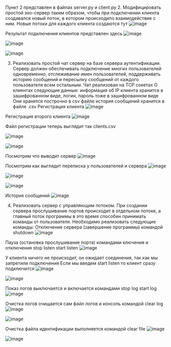 Пункт 2 представлен в файлах server.py и client.py 2. Модифицировать простой эхо-сервер таким образом, чтобы при подключении клиента создавался новый поток, в котором происходило взаимодействие с ним. Новые потоки для каждого клиента создаются тут
 ![image](https://user-images.githubusercontent.com/70269164/140776749-4b24afba-1fd5-4a4f-907e-2fb7a7604184.png)

Результат подключения клиентов представлен здесь
 ![image](https://user-images.githubusercontent.com/70269164/140776762-d6809357-9ee2-4d24-91b6-de944086406a.png)

 ![image](https://user-images.githubusercontent.com/70269164/140776777-27f66a13-b02c-454a-b9bf-6c923243a486.png)

 ![image](https://user-images.githubusercontent.com/70269164/140776794-adbdbdb6-9589-4fc2-a201-fcc9e7cf8992.png)

3.	Реализовать простой чат сервер на базе сервера аутентификации. Сервер должен обеспечивать подключение многих пользователей одновременно, отслеживание имен пользователей, поддерживать историю сообщений и пересылку сообщений от каждого пользователя всем остальным. Чат реализован на TCP сокетах О клиентах следующие данные: информация об IP клиента хранится в зашифрованном виде, логин, пароль тоже в зашифрованном виде Они хранятся построчно в csv файле история сообщений хранится в файле .csv Регистрация клиента
 ![image](https://user-images.githubusercontent.com/70269164/140776815-60ff0cc1-0ed9-423e-b106-524750e27a50.png)

Регистрация второго клиента
 ![image](https://user-images.githubusercontent.com/70269164/140776831-be307e1d-17d4-4c00-a7d7-3e639c715561.png)

Файл регистрации теперь выглядит так clients.csv
 
 ![image](https://user-images.githubusercontent.com/70269164/140776845-ee84294f-5f87-4c35-a80b-c44e5b807630.png)

![image](https://user-images.githubusercontent.com/70269164/140776865-295a5e4a-73ee-450a-bf4c-80032efa1b46.png)

Посмотрим что выводит сервер
 ![image](https://user-images.githubusercontent.com/70269164/140776881-baa213c2-59ca-4c8b-8b74-e3ecb2b64bb4.png)

Посмотрим как выглядит переписка у пользователей и сервера
 ![image](https://user-images.githubusercontent.com/70269164/140776899-c9107b7c-8164-48ea-a8e5-3049142b2c42.png)

 ![image](https://user-images.githubusercontent.com/70269164/140776911-8ec28bdd-8b28-4025-a265-c4eb4ccfed11.png)

 ![image](https://user-images.githubusercontent.com/70269164/140776924-bc13d1c1-8b8d-4ea2-ad1d-88e324fc68bf.png)

История сообщений
 ![image](https://user-images.githubusercontent.com/70269164/140776944-f5babc6a-d081-4535-ad33-28a470aaa7c2.png)

4.	Реализовать сервер с управляющим потоком. При создании сервера прослушивание портов происходит в отдельном потоке, а главный поток программы в это время способен принимать команды от пользователя. Необходимо реализовать следующие команды: Отключение сервера (завершение программы) командой shutdown
 ![image](https://user-images.githubusercontent.com/70269164/140776962-198a3b81-d780-443f-ba49-5fd075851947.png)

Пауза (остановка прослушивание порта) командами ключения и отключения stop listen start listen
 ![image](https://user-images.githubusercontent.com/70269164/140776979-122d6448-886e-4ba8-81b1-7d7faae146aa.png)

У клиента ничего не происходит, он ожидает соединения, так как мы запретили подключения Если мы введем start listen то клиент сразу подключится
 ![image](https://user-images.githubusercontent.com/70269164/140776993-604b9659-fdfe-4b34-b640-dd27598694d7.png)

 ![image](https://user-images.githubusercontent.com/70269164/140777002-ee4a7bf2-46b9-43ce-b125-98c8010d4174.png)

Показ логов выключается и включается командами stop log start log
 ![image](https://user-images.githubusercontent.com/70269164/140777012-c8a6baea-3fa7-4613-9cf1-18f38497472a.png)

Очистка логов очищается сам файл логов и консоль командой clear log
 ![image](https://user-images.githubusercontent.com/70269164/140777025-f62135fd-86fb-49e8-9022-dbcab027430d.png)

![image](https://user-images.githubusercontent.com/70269164/140777043-f7a86f8c-2715-4813-95af-e33a94de4e15.png)
 
Очистка файла идентификации выполняется командой clear file
 ![image](https://user-images.githubusercontent.com/70269164/140777064-4801bb9d-4417-43b7-8b00-07d6386fdf33.png)

 ![image](https://user-images.githubusercontent.com/70269164/140777073-42e6a4c6-6243-4199-8fc0-e28b026c442e.png)


